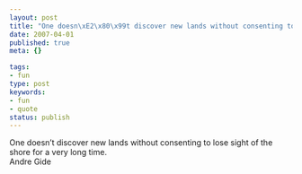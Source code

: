 ```yaml
---
layout: post
title: "One doesn\xE2\x80\x99t discover new lands without consenting to lose sight of the shore for a very long time."
date: 2007-04-01
published: true
meta: {}

tags:
- fun
type: post
keywords:
- fun
- quote
status: publish
---
```

One doesn&#8217;t discover new lands without consenting to lose sight of the shore for a very long time.<br />Andre Gide
